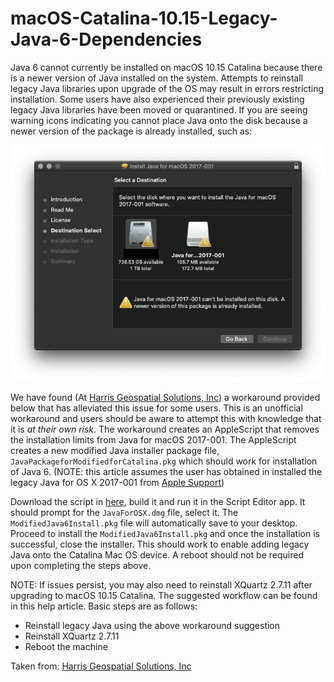 # macOS-Catalina-10.15-Legacy-Java-6-Dependencies

Java 6 cannot currently be installed on macOS 10.15 Catalina because there is a newer version of Java installed on the system. Attempts to reinstall legacy Java libraries upon upgrade of the OS may result in errors restricting installation. Some users have also experienced their previously existing legacy Java libraries have been moved or quarantined. If you are seeing warning icons indicating you cannot place Java onto the disk because a newer version of the package is already installed, such as:

![Packege Installation Error](JavaWarning_1.png)

We have found (At [Harris Geospatial Solutions, Inc](https://www.harrisgeospatial.com/Support/Self-Help-Tools/Help-Articles/Help-Articles-Detail/ArtMID/10220/ArticleID/23780/macOS-Catalina-1015-ENVIIDL-and-Legacy-Java-6-Dependencies)) a workaround provided below that has alleviated this issue for some users. This is an unofficial workaround and users should be aware to attempt this with knowledge that it is *at their own risk*. The workaround creates an AppleScript that removes the installation limits from Java for macOS 2017-001. The AppleScript creates a new modified Java installer package file, `JavaPackageforModifiedforCatalina.pkg` which should work for installation of Java 6. (NOTE: this article assumes the user has obtained in installed the legacy Java for OS X 2017-001 from [Apple Support](https://support.apple.com/kb/DL1572?locale=en_US))

Download the script in [here](https://github.com/AlexDCode/macOS-Catalina-10.15-Legacy-Java-6-Dependencies/blob/master/macOS-Catalina-10.15-Legacy-Java-6-Dependencies%20%20.scpt), build it and run it in the Script Editor app. It should prompt for the `JavaForOSX.dmg` file, select it. The `ModifiedJava6Install.pkg` file will automatically save to your desktop. Proceed to install the `ModifiedJava6Install.pkg` and once the installation is successful, close the installer. This should work to enable adding legacy Java onto the Catalina Mac OS device. A reboot should not be required upon completing the steps above.


NOTE: If issues persist, you may also need to reinstall XQuartz 2.7.11 after upgrading to macOS 10.15 Catalina. The suggested workflow can be found in this help article. Basic steps are as follows: 

  * Reinstall legacy Java using the above workaround suggestion
  * Reinstall XQuartz 2.7.11
  * Reboot the machine


Taken from: [Harris Geospatial Solutions, Inc](https://www.harrisgeospatial.com/Support/Self-Help-Tools/Help-Articles/Help-Articles-Detail/ArtMID/10220/ArticleID/23780/macOS-Catalina-1015-ENVIIDL-and-Legacy-Java-6-Dependencies)
